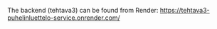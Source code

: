 The backend (tehtava3) can be found from Render:
https://tehtava3-puhelinluettelo-service.onrender.com/